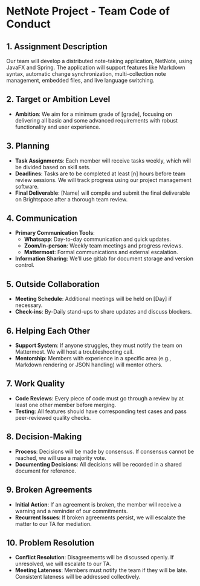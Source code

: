 # NetNote Project - Team Code of Conduct

## 1. Assignment Description
Our team will develop a distributed note-taking application, NetNote, using JavaFX and Spring. The application will support features like Markdown syntax, automatic change synchronization, multi-collection note management, embedded files, and live language switching.

## 2. Target or Ambition Level
- **Ambition**: We aim for a minimum grade of [grade], focusing on delivering all basic and some advanced requirements with robust functionality and user experience.

## 3. Planning
- **Task Assignments**: Each member will receive tasks weekly, which will be divided based on skill sets.
- **Deadlines**: Tasks are to be completed at least [n] hours before team review sessions. We will track progress using our project management software.
- **Final Deliverable**: [Name] will compile and submit the final deliverable on Brightspace after a thorough team review.

## 4. Communication
- **Primary Communication Tools**:
    - **Whatsapp**: Day-to-day communication and quick updates.
    - **Zoom/In-person**: Weekly team meetings and progress reviews.
    - **Mattermost**: Formal communications and external escalation.
- **Information Sharing**: We’ll use gitlab for document storage and version control.

## 5. Outside Collaboration
- **Meeting Schedule**: Additional meetings will be held on [Day] if necessary.
- **Check-ins**: By-Daily stand-ups to share updates and discuss blockers.

## 6. Helping Each Other
- **Support System**: If anyone struggles, they must notify the team on Mattermost. We will host a troubleshooting call.
- **Mentorship**: Members with experience in a specific area (e.g., Markdown rendering or JSON handling) will mentor others.

## 7. Work Quality
- **Code Reviews**: Every piece of code must go through a review by at least one other member before merging.
- **Testing**: All features should have corresponding test cases and pass peer-reviewed quality checks.

## 8. Decision-Making
- **Process**: Decisions will be made by consensus. If consensus cannot be reached, we will use a majority vote.
- **Documenting Decisions**: All decisions will be recorded in a shared document for reference.

## 9. Broken Agreements
- **Initial Action**: If an agreement is broken, the member will receive a warning and a reminder of our commitments.
- **Recurrent Issues**: If broken agreements persist, we will escalate the matter to our TA for mediation.

## 10. Problem Resolution
- **Conflict Resolution**: Disagreements will be discussed openly. If unresolved, we will escalate to our TA.
- **Meeting Lateness**: Members must notify the team if they will be late. Consistent lateness will be addressed collectively.
